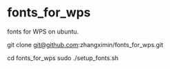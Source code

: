 # fonts_for_wps
fonts for WPS on ubuntu.

git clone git@github.com:zhangximin/fonts_for_wps.git

cd fonts_for_wps
sudo ./setup_fonts.sh
